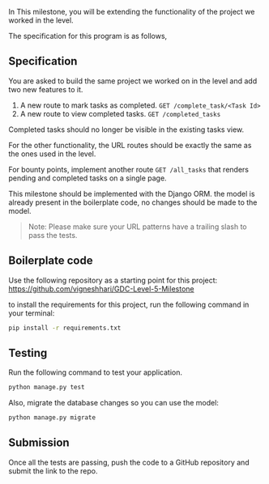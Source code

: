 In This milestone, you will be extending the functionality of the project we worked in the level.

The specification for this program is as follows,

## Specification

You are asked to build the same project we worked on in the level and add two new features to it.

1) A new route to mark tasks as completed. ` GET /complete_task/<Task Id> `
2) A new route to view completed tasks. ` GET /completed_tasks `

Completed tasks should no longer be visible in the existing tasks view.

For the other functionality, the URL routes should be exactly the same as the ones used in the level.

For bounty points, implement another route `GET /all_tasks` that renders pending and completed tasks on a single page.

This milestone should be implemented with the Django ORM. the model is already present in the boilerplate code, no changes should be made to the model.

> Note: Please make sure your URL patterns have a trailing slash to pass the tests.

## Boilerplate code

Use the following repository as a starting point for this project: https://github.com/vigneshhari/GDC-Level-5-Milestone

to install the requirements for this project, run the following command in your terminal:

```bash
pip install -r requirements.txt
```

## Testing

Run the following command to test your application.

```bash
python manage.py test
```

Also, migrate the database changes so you can use the model:
```bash
python manage.py migrate
```
## Submission

Once all the tests are passing, push the code to a GitHub repository and submit the link to the repo.
